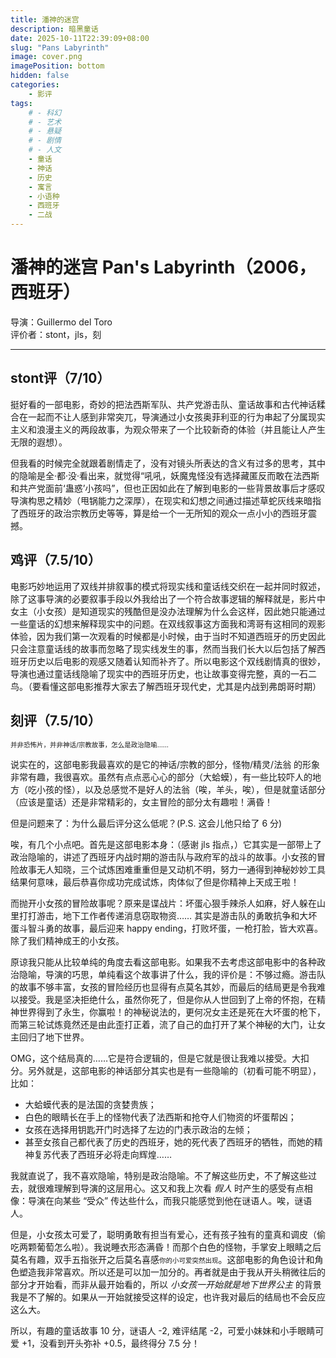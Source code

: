 ```yaml
---
title: 潘神的迷宫
description: 暗黑童话
date: 2025-10-11T22:39:09+08:00
slug: "Pans Labyrinth"
image: cover.png
imagePosition: bottom
hidden: false
categories:
    - 影评
tags:
    # - 科幻
    # - 艺术
    # - 悬疑
    # - 剧情
    # - 人文
    - 童话
    - 神话
    - 历史
    - 寓言
    - 小语种
    - 西班牙
    - 二战
---
```


# 潘神的迷宫 Pan's Labyrinth（2006，西班牙）
导演：Guillermo del Toro      
评价者：stont，jls，刻

***

## stont评（7/10）

挺好看的一部电影，奇妙的把法西斯军队、共产党游击队、童话故事和古代神话糅合在一起而不让人感到非常突兀，导演通过小女孩奥菲利亚的行为串起了分属现实主义和浪漫主义的两段故事，为观众带来了一个比较新奇的体验（并且能让人产生无限的遐想）。

但我看的时候完全就跟着剧情走了，没有对镜头所表达的含义有过多的思考，其中的隐喻是全·都·没·看出来，就觉得“吼吼，妖魔鬼怪没有选择藏匿反而敢在法西斯和共产党面前‘蛊惑’小孩吗”，但也正因如此在了解到电影的一些背景故事后才感叹导演构思之精妙（甩锅能力之深厚），在现实和幻想之间通过描述草蛇灰线来暗指了西班牙的政治宗教历史等等，算是给一个一无所知的观众一点小小的西班牙震撼。

## 鸡评（7.5/10）

电影巧妙地运用了双线并排叙事的模式将现实线和童话线交织在一起并同时叙述，除了这事导演的必要叙事手段以外我给出了一个符合故事逻辑的解释就是，影片中女主（小女孩）是知道现实的残酷但是没办法理解为什么会这样，因此她只能通过一些童话的幻想来解释现实中的问题。在双线叙事这方面我和湾哥有这相同的观影体验，因为我们第一次观看的时候都是小时候，由于当时不知道西班牙的历史因此只会注意童话线的故事而忽略了现实线发生的事，然而当我们长大以后包括了解西班牙历史以后电影的观感又随着认知而补齐了。所以电影这个双线剧情真的很妙，导演也通过童话线隐喻了现实中的西班牙历史，也让故事变得完整，真的一石二鸟。（要看懂这部电影推荐大家去了解西班牙现代史，尤其是内战到弗朗哥时期）


## 刻评（7.5/10）

<span style="font-size:0.75em !important;">并非恐怖片，并非神话/宗教故事，怎么是政治隐喻……</span>

说实在的，这部电影我最喜欢的是它的神话/宗教的部分，怪物/精灵/法翁 的形象非常有趣，我很喜欢。虽然有点点恶心心的部分（大蛤蟆），有一些比较吓人的地方（吃小孩的怪），以及总感觉不是好人的法翁（唉，羊头，唉），但是就童话部分（应该是童话）还是非常精彩的，女主冒险的部分太有趣啦！满昏！

但是问题来了：为什么最后评分这么低呢？(P.S. 这会儿他只给了 6 分)

唉，有几个小点吧。首先是这部电影本身：（感谢 jls 指点，）它其实是一部带上了政治隐喻的，讲述了西班牙内战时期的游击队与政府军的战斗的故事。小女孩的冒险故事无人知晓，三个试炼困难重重但是又动机不明，努力一通得到神秘妙妙工具结果何意味，最后恭喜你成功完成试炼，肉体似了但是你精神上天成王啦！  

而抛开小女孩的冒险故事呢？原来是谍战片：坏蛋心狠手辣杀人如麻，好人躲在山里打打游击，地下工作者传递消息窃取物资…… 其实是游击队的勇敢抗争和大坏蛋斗智斗勇的故事，最后迎来 happy ending，打败坏蛋，一枪打脸，皆大欢喜。除了我们精神成王的小女孩。

原谅我只能从比较单纯的角度去看这部电影。如果我不去考虑这部电影中的各种政治隐喻，导演的巧思，单纯看这个故事讲了什么，我的评价是：不够过瘾。游击队的故事不够丰富，女孩的冒险经历也显得有点莫名其妙，而最后的结局更是令我难以接受。我是坚决拒绝什么，虽然你死了，但是你从人世回到了上帝的怀抱，在精神世界得到了永生，你赢啦！的神秘说法的，更何况女主还是死在大坏蛋的枪下，而第三轮试炼竟然还是由此歪打正着，流了自己的血打开了某个神秘的大门，让女主回归了地下世界。

OMG，这个结局真的……它是符合逻辑的，但是它就是很让我难以接受。大扣分。另外就是，这部电影的神话部分其实也是有一些隐喻的（初看可能不明显），比如：
- 大蛤蟆代表的是法国的贪婪贵族；
- 白色的眼睛长在手上的怪物代表了法西斯和抢夺人们物资的坏蛋帮凶；
- 女孩在选择用钥匙开门时选择了左边的门表示政治的左倾；
- 甚至女孩自己都代表了历史的西班牙，她的死代表了西班牙的牺牲，而她的精神复苏代表了西班牙必将走向辉煌……  

我就直说了，我不喜欢隐喻，特别是政治隐喻。不了解这些历史，不了解这些过去，就很难理解到导演的这层用心。这又和我上次看 *假人* 时产生的感受有点相像：导演在向某些 “受众” 传达些什么，而我只能感觉到他在谜语人。唉，谜语人。

但是，小女孩太可爱了，聪明勇敢有担当有爱心，还有孩子独有的童真和调皮（偷吃两颗葡萄怎么啦）。我说睡衣形态满昏！而那个白色的怪物，手掌安上眼睛之后莫名有趣，双手五指张开之后莫名喜感<span style="font-size:0.75em !important;">你的小可爱突然出现</span>。这部电影的角色设计和角色塑造我非常喜欢。所以还是可以加一加分的。再者就是由于我从开头稍微往后的部分才开始看，而非从最开始看的，所以 *小女孩一开始就是地下世界公主* 的背景我是不了解的。如果从一开始就接受这样的设定，也许我对最后的结局也不会反应这么大。

所以，有趣的童话故事 10 分，谜语人 -2, 难评结尾 -2，可爱小妹妹和小手眼睛可爱 +1，没看到开头弥补 +0.5，最终得分 7.5 分！